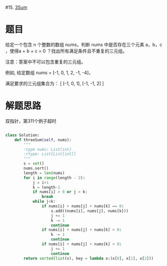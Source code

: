 #15. [3Sum](https://leetcode-cn.com/problems/3sum/description/)

# 题目

给定一个包含 n 个整数的数组 nums，判断 nums 中是否存在三个元素 a，b，c ，使得a + b + c = 0 ？找出所有满足条件且不重复的三元组。

注意：答案中不可以包含重复的三元组。

例如, 给定数组 nums = [-1, 0, 1, 2, -1, -4]，

满足要求的三元组集合为：
[
  [-1, 0, 1],
  [-1, -1, 2]
]

# 解题思路
双指针，第311个例子超时

```python

class Solution:
    def threeSum(self, nums):
        """
        :type nums: List[int]
        :rtype: List[List[int]]
        """
        s = set()
        nums.sort()
        length = len(nums)
        for i in range(length - 2):
            j = i+1
            k = length-1
            if nums[i] > 0 or j > k:
                break
            while j<k:
                if nums[i] + nums[j] + nums[k] == 0:
                    s.add((nums[i], nums[j], nums[k]))
                    j += 1
                    k -= 1
                    continue
                if nums[i] + nums[j] + nums[k] > 0:
                    k -= 1
                    continue
                if nums[i] + nums[j] + nums[k] < 0:
                    j += 1
                    continue
        return sorted(list(s), key = lambda x:(x[0], x[1], x[2]))
		
```